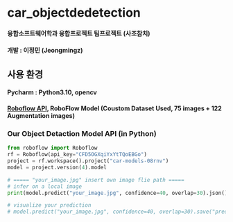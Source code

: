 # car_objectdedetection
#### 융합소프트웨어학과 융합프로젝트 팀프로젝트 (사조참치)
#### 개발 : 이정민 (Jeongmingz)

## 사용 환경 
#### Pycharm : Python3.10, opencv
#### [Roboflow API](https://universe.roboflow.com/project-jik0c/car-models-08rnv/model/4), RoboFlow Model (Coustom Dataset Used, 75 images + 122 Augmentation images)

### Our Object Detaction Model API (in Python)
``` python
from roboflow import Roboflow
rf = Roboflow(api_key="CFD5OGXqiYxYtTQoEBGo")
project = rf.workspace().project("car-models-08rnv")
model = project.version(4).model

# ===== "your_image.jpg" insert own image flie path ===== 
# infer on a local image
print(model.predict("your_image.jpg", confidence=40, overlap=30).json())

# visualize your prediction
# model.predict("your_image.jpg", confidence=40, overlap=30).save("prediction.jpg")
```
